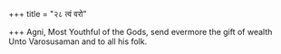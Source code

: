 +++
title = "२८ त्वं वरो"

+++
Agni, Most Youthful of the Gods, send evermore the gift of wealth  
     Unto Varosusaman and to all his folk.